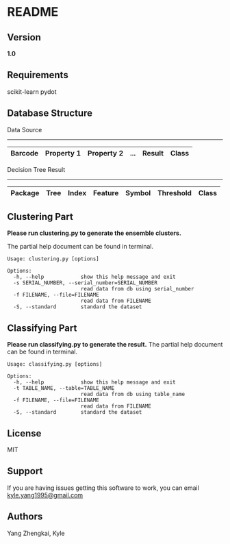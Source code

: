 
# README #

## Version ##
**1.0**

## Requirements ##
scikit-learn
pydot

## Database Structure ##
Data Source 
***
 Barcode | Property 1 | Property 2 | ... | Result | Class
 ---- | ---- | ---- | ---- | ---- | ----
Decision Tree Result
***
Package | Tree | Index | Feature | Symbol | Threshold | Class
---- | ---- | ---- | ---- | ---- | ---- | ----

## Clustering Part ##

**Please run clustering.py to generate the ensemble clusters.**

The partial help document can be found in terminal.

```
Usage: clustering.py [options]

Options:
  -h, --help            show this help message and exit
  -s SERIAL_NUMBER, --serial_number=SERIAL_NUMBER
                        read data from db using serial_number
  -f FILENAME, --file=FILENAME
                        read data from FILENAME
  -S, --standard        standard the dataset
```

## Classifying Part ##
**Please run classifying.py to generate the result.**
The partial help document can be found in terminal.

```
Usage: classifying.py [options]

Options:
  -h, --help            show this help message and exit
  -t TABLE_NAME, --table=TABLE_NAME
                        read data from db using table_name
  -f FILENAME, --file=FILENAME
                        read data from FILENAME
  -S, --standard        standard the dataset
```

## License ##
MIT

## Support ##
If you are having issues getting this software to work, you can email <kyle.yang1995@gmail.com>

## Authors ##
Yang Zhengkai, Kyle


